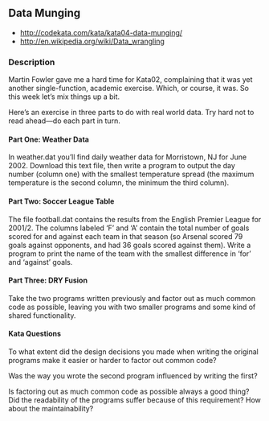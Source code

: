 ## Data Munging

* http://codekata.com/kata/kata04-data-munging/
* http://en.wikipedia.org/wiki/Data_wrangling


### Description
Martin Fowler gave me a hard time for Kata02, complaining that it was yet another single-function, academic exercise. 
Which, or course, it was. So this week let’s mix things up a bit.

Here’s an exercise in three parts to do with real world data. Try hard not to read ahead—do each part in turn.

#### Part One: Weather Data
In weather.dat you’ll find daily weather data for Morristown, NJ for June 2002. Download this text file, 
then write a program to output the day number (column one) with the smallest temperature spread 
(the maximum temperature is the second column, the minimum the third column).

#### Part Two: Soccer League Table
The file football.dat contains the results from the English Premier League for 2001/2. 
The columns labeled ‘F’ and ‘A’ contain the total number of goals scored for and against each team in that season 
(so Arsenal scored 79 goals against opponents, and had 36 goals scored against them). 
Write a program to print the name of the team with the smallest difference in ‘for’ and ‘against’ goals.

#### Part Three: DRY Fusion
Take the two programs written previously and factor out as much common code as possible, 
leaving you with two smaller programs and some kind of shared functionality.

#### Kata Questions
To what extent did the design decisions you made when writing the original programs make it easier 
or harder to factor out common code?

Was the way you wrote the second program influenced by writing the first?

Is factoring out as much common code as possible always a good thing? 
Did the readability of the programs suffer because of this requirement? How about the maintainability?